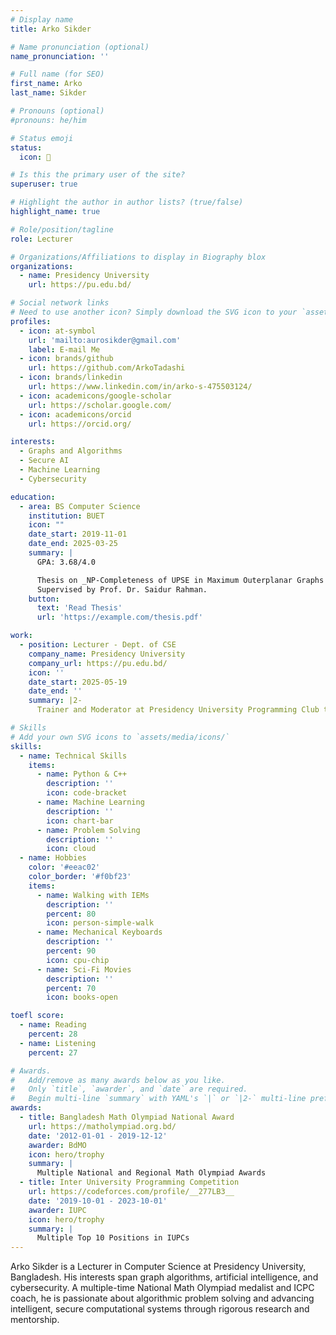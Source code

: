 ```yaml
---
# Display name
title: Arko Sikder

# Name pronunciation (optional)
name_pronunciation: ''

# Full name (for SEO)
first_name: Arko
last_name: Sikder

# Pronouns (optional)
#pronouns: he/him

# Status emoji
status:
  icon: 🚀

# Is this the primary user of the site?
superuser: true

# Highlight the author in author lists? (true/false)
highlight_name: true

# Role/position/tagline
role: Lecturer

# Organizations/Affiliations to display in Biography blox
organizations:
  - name: Presidency University
    url: https://pu.edu.bd/

# Social network links
# Need to use another icon? Simply download the SVG icon to your `assets/media/icons/` folder.
profiles:
  - icon: at-symbol
    url: 'mailto:aurosikder@gmail.com'
    label: E-mail Me
  - icon: brands/github
    url: https://github.com/ArkoTadashi
  - icon: brands/linkedin
    url: https://www.linkedin.com/in/arko-s-475503124/
  - icon: academicons/google-scholar
    url: https://scholar.google.com/
  - icon: academicons/orcid
    url: https://orcid.org/

interests:
  - Graphs and Algorithms
  - Secure AI
  - Machine Learning
  - Cybersecurity

education:
  - area: BS Computer Science
    institution: BUET
    icon: ""
    date_start: 2019-11-01
    date_end: 2025-03-25
    summary: |
      GPA: 3.68/4.0

      Thesis on _NP-Completeness of UPSE in Maximum Outerplanar Graphs and Finding a Polynomial Time Algorithm for MCS on Cycles_. 
      Supervised by Prof. Dr. Saidur Rahman.
    button:
      text: 'Read Thesis'
      url: 'https://example.com/thesis.pdf'

work:
  - position: Lecturer - Dept. of CSE
    company_name: Presidency University
    company_url: https://pu.edu.bd/
    icon: ''
    date_start: 2025-05-19
    date_end: ''
    summary: |2-
      Trainer and Moderator at Presidency University Programming Club that focuses on Competitive Programming.

# Skills
# Add your own SVG icons to `assets/media/icons/`
skills:
  - name: Technical Skills
    items:
      - name: Python & C++
        description: ''
        icon: code-bracket
      - name: Machine Learning
        description: ''
        icon: chart-bar
      - name: Problem Solving
        description: ''
        icon: cloud
  - name: Hobbies
    color: '#eeac02'
    color_border: '#f0bf23'
    items:
      - name: Walking with IEMs
        description: ''
        percent: 80
        icon: person-simple-walk
      - name: Mechanical Keyboards
        description: ''
        percent: 90
        icon: cpu-chip
      - name: Sci-Fi Movies
        description: ''
        percent: 70
        icon: books-open

toefl score:
  - name: Reading
    percent: 28
  - name: Listening
    percent: 27

# Awards.
#   Add/remove as many awards below as you like.
#   Only `title`, `awarder`, and `date` are required.
#   Begin multi-line `summary` with YAML's `|` or `|2-` multi-line prefix and indent 2 spaces below.
awards:
  - title: Bangladesh Math Olympiad National Award
    url: https://matholympiad.org.bd/
    date: '2012-01-01 - 2019-12-12'
    awarder: BdMO
    icon: hero/trophy
    summary: |
      Multiple National and Regional Math Olympiad Awards
  - title: Inter University Programming Competition
    url: https://codeforces.com/profile/__277LB3__
    date: '2019-10-01 - 2023-10-01'
    awarder: IUPC
    icon: hero/trophy
    summary: |
      Multiple Top 10 Positions in IUPCs
---
```


Arko Sikder is a Lecturer in Computer Science at Presidency University, Bangladesh. His interests span graph algorithms, artificial intelligence, and cybersecurity. A multiple-time National Math Olympiad medalist and ICPC coach, he is passionate about algorithmic problem solving and advancing intelligent, secure computational systems through rigorous research and mentorship.